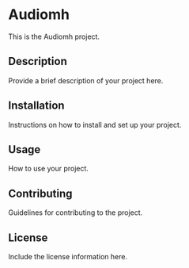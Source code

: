 # Audiomh

This is the Audiomh project.

## Description

Provide a brief description of your project here.

## Installation

Instructions on how to install and set up your project.

## Usage

How to use your project.

## Contributing

Guidelines for contributing to the project.

## License

Include the license information here.
